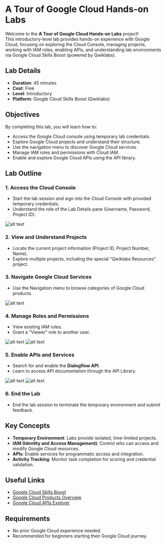 # A Tour of Google Cloud Hands-on Labs

Welcome to the **A Tour of Google Cloud Hands-on Labs** project!  
This introductory-level lab provides hands-on experience with Google Cloud, focusing on exploring the Cloud Console, managing projects, working with IAM roles, enabling APIs, and understanding lab environments via Google Cloud Skills Boost (powered by Qwiklabs).

## Lab Details

- **Duration**: 45 minutes
- **Cost**: Free
- **Level**: Introductory
- **Platform**: Google Cloud Skills Boost (Qwiklabs)

## Objectives

By completing this lab, you will learn how to:
- Access the Google Cloud console using temporary lab credentials.
- Explore Google Cloud projects and understand their structure.
- Use the navigation menu to discover Google Cloud services.
- Manage IAM roles and permissions with Cloud IAM.
- Enable and explore Google Cloud APIs using the API library.

## Lab Outline

### 1. Access the Cloud Console
- Start the lab session and sign into the Cloud Console with provided temporary credentials.
- Understand the role of the Lab Details pane (Username, Password, Project ID).


![alt text](<cloud console.png>)

### 2. View and Understand Projects
- Locate the current project information (Project ID, Project Number, Name).
- Explore multiple projects, including the special "Qwiklabs Resources" project.



### 3. Navigate Google Cloud Services
- Use the Navigation menu to browse categories of Google Cloud products.

![alt text](<cloud services.png>)

### 4. Manage Roles and Permissions
- View existing IAM roles.
- Grant a "Viewer" role to another user.

![alt text](<iam roles.png>)
![alt text](<iam roles1.png>)

### 5. Enable APIs and Services
- Search for and enable the **Dialogflow API**.
- Learn to access API documentation through the API Library.

![alt text](api.png)
![alt text](api1.png)

### 6. End the Lab
- End the lab session to terminate the temporary environment and submit feedback.

## Key Concepts

- **Temporary Environment**: Labs provide isolated, time-limited projects.
- **IAM (Identity and Access Management)**: Control who can access and modify Google Cloud resources.
- **APIs**: Enable services for programmatic access and integration.
- **Activity Tracking**: Monitor task completion for scoring and credential validation.

## Useful Links
- [Google Cloud Skills Boost](https://www.cloudskillsboost.google/)
- [Google Cloud Products Overview](https://cloud.google.com/products)
- [Google Cloud APIs Explorer](https://developers.google.com/apis-explorer)

## Requirements
- No prior Google Cloud experience needed.
- Recommended for beginners starting their Google Cloud journey.
